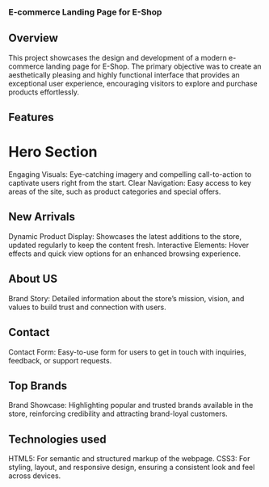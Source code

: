### E-commerce Landing Page for E-Shop
## Overview
This project showcases the design and development of a modern e-commerce landing page for E-Shop. The primary objective was to create an aesthetically pleasing and highly functional interface that provides an exceptional user experience, encouraging visitors to explore and purchase products effortlessly.
## Features
# Hero Section
Engaging Visuals: Eye-catching imagery and compelling call-to-action to captivate users right from the start.
Clear Navigation: Easy access to key areas of the site, such as product categories and special offers.
## New Arrivals
Dynamic Product Display: Showcases the latest additions to the store, updated regularly to keep the content fresh.
Interactive Elements: Hover effects and quick view options for an enhanced browsing experience.
## About US
Brand Story: Detailed information about the store’s mission, vision, and values to build trust and connection with users.
## Contact
Contact Form: Easy-to-use form for users to get in touch with inquiries, feedback, or support requests.
## Top Brands
Brand Showcase: Highlighting popular and trusted brands available in the store, reinforcing credibility and attracting brand-loyal customers.

## Technologies used
HTML5: For semantic and structured markup of the webpage.
CSS3: For styling, layout, and responsive design, ensuring a consistent look and feel across devices.
